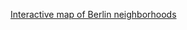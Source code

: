 [Interactive map of Berlin neighborhoods](https://github.com/silkroady/Coursera_Capstone/blob/master/docs/map.html)
